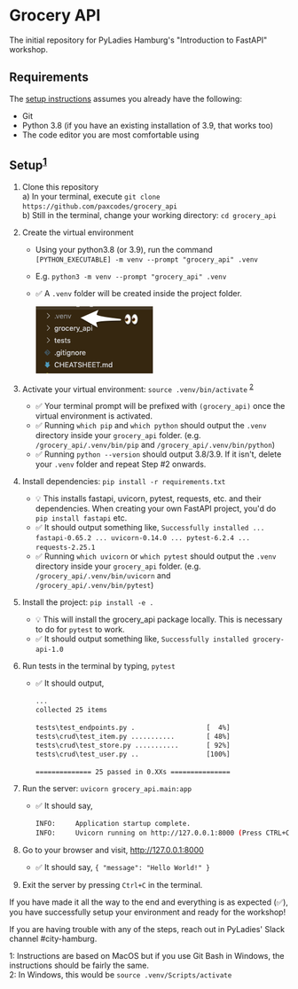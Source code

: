 # Grocery API

The initial repository for PyLadies Hamburg's "Introduction to FastAPI" workshop.

## Requirements

The [setup instructions](#setup) assumes you already have the following:

- Git
- Python 3.8 (if you have an existing installation of 3.9, that works too)
- The code editor you are most comfortable using

## Setup<sup>[1](#myfootnote1)</sup>

1) Clone this repository  
   a) In your terminal, execute `git clone https://github.com/paxcodes/grocery_api`  
   b) Still in the terminal, change your working directory: `cd grocery_api`

2) Create the virtual environment
   * Using your python3.8 (or 3.9), run the command `[PYTHON_EXECUTABLE] -m venv --prompt "grocery_api" .venv`
   * E.g. `python3 -m venv --prompt "grocery_api" .venv`
   * ✅ A `.venv` folder will be created inside the project folder.

      ![.venv folder should be present](readme_assets/checklist_venv_folder.png)

3) Activate your virtual environment: `source .venv/bin/activate` <sup>[2](#myfootnote2)</sup>
   * ✅ Your terminal prompt will be prefixed with `(grocery_api)` once the virtual environment is activated.
   * ✅ Running `which pip` and `which python` should output the `.venv` directory inside your `grocery_api` folder. (e.g. `/grocery_api/.venv/bin/pip` and `/grocery_api/.venv/bin/python`)
   * ✅ Running `python --version` should output 3.8/3.9. If it isn't, delete your `.venv` folder and repeat Step #2 onwards.

4) Install dependencies: `pip install -r requirements.txt`
   * 💡 This installs fastapi, uvicorn, pytest, requests, etc. and their dependencies. When creating your own FastAPI project, you'd do `pip install fastapi` etc.
   * ✅ It should output something like, `Successfully installed ... fastapi-0.65.2 ... uvicorn-0.14.0 ... pytest-6.2.4 ... requests-2.25.1`
   * ✅ Running `which uvicorn` or `which pytest` should output the `.venv` directory inside your `grocery_api` folder. (e.g. `/grocery_api/.venv/bin/uvicorn` and `/grocery_api/.venv/bin/pytest`)
   

5) Install the project: `pip install -e .`
   * 💡 This will install the grocery_api package locally. This is necessary to do for `pytest` to work.
   * ✅ It should output something like, `Successfully installed grocery-api-1.0`

6) Run tests in the terminal by typing, `pytest` 
   * ✅ It should output,
      ```
      ...
      collected 25 items

      tests\test_endpoints.py .                  [  4%]
      tests\crud\test_item.py ...........        [ 48%]
      tests\crud\test_store.py ...........       [ 92%]
      tests\crud\test_user.py ..                 [100%]

      ============== 25 passed in 0.XXs ===============
      ```

7) Run the server: `uvicorn grocery_api.main:app`
   * ✅ It should say,
      ```sh
      INFO:     Application startup complete.
      INFO:     Uvicorn running on http://127.0.0.1:8000 (Press CTRL+C to quit)
      ```

8) Go to your browser and visit, http://127.0.0.1:8000
   * ✅ It should say, `{ "message": "Hello World!" }`

9) Exit the server by pressing `Ctrl+C` in the terminal.

If you have made it all the way to the end and everything is as expected (✅), you have successfully setup your environment and ready for the workshop!

If you are having trouble with any of the steps, reach out in PyLadies' Slack channel #city-hamburg.

<a name="myfootnote1">1</a>: Instructions are based on MacOS but if you use Git Bash in Windows, the instructions should be fairly the same.  
<a name="myfootnote2">2</a>: In Windows, this would be `source .venv/Scripts/activate`
